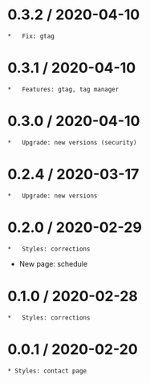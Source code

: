 0.3.2 / 2020-04-10
==================

	*	Fix: gtag


0.3.1 / 2020-04-10
==================

	*	Features: gtag, tag manager

0.3.0 / 2020-04-10
==================

	*	Upgrade: new versions (security)


0.2.4 / 2020-03-17
==================

	*	Upgrade: new versions

0.2.0 / 2020-02-29
==================

	*	Styles: corrections
  * New page: schedule


0.1.0 / 2020-02-28
==================

	*	Styles: corrections

0.0.1 / 2020-02-20
==================

	* Styles: contact page
